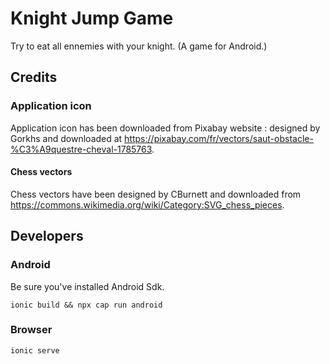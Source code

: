 # Knight Jump Game

Try to eat all ennemies with your knight.
(A game for Android.)

## Credits

### Application icon

Application icon has been downloaded from Pixabay website : designed by Gorkhs and downloaded at https://pixabay.com/fr/vectors/saut-obstacle-%C3%A9questre-cheval-1785763.

#### Chess vectors

Chess vectors have been designed by CBurnett and downloaded from https://commons.wikimedia.org/wiki/Category:SVG_chess_pieces.

## Developers

### Android

Be sure you've installed Android Sdk.

`ionic build && npx cap run android`

### Browser

`ionic serve`
